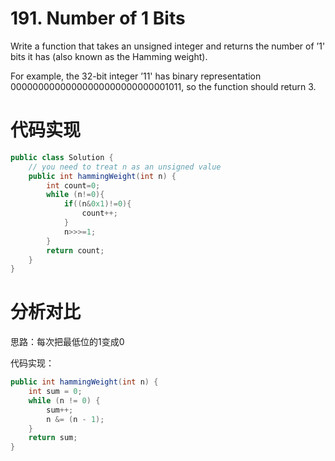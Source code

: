 ﻿# 191. Number of 1 Bits

Write a function that takes an unsigned integer and returns the number of ’1' bits it has (also known as the Hamming weight).

For example, the 32-bit integer ’11' has binary representation 00000000000000000000000000001011, so the function should return 3.

# 代码实现

```java
public class Solution {
    // you need to treat n as an unsigned value
    public int hammingWeight(int n) {
        int count=0;
        while (n!=0){
            if((n&0x1)!=0){
                count++;
            }
            n>>>=1;
        }
        return count;
    }
}
```

# 分析对比

思路：每次把最低位的1变成0

代码实现：

```java
public int hammingWeight(int n) {
    int sum = 0;
    while (n != 0) {
        sum++;
        n &= (n - 1);
    }
    return sum;
}
```




